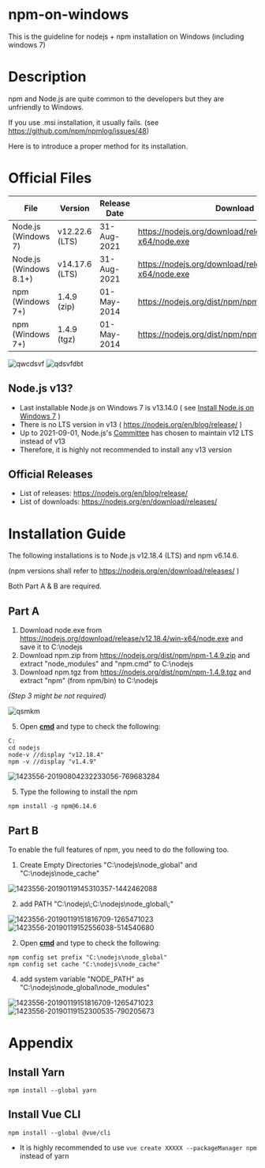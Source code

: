 # npm-on-windows
This is the guideline for nodejs + npm installation on Windows (including windows 7)

# Description
npm and Node.js are quite common to the developers but they are unfriendly to Windows.

If you use .msi installation, it usually fails. (see https://github.com/npm/npmlog/issues/48)

Here is to introduce a proper method for its installation.

# Official Files
| File | Version | Release Date | Download |
| --- | --- | --- | --- |
| Node.js (Windows 7) | v12.22.6 (LTS) | 31-Aug-2021 | https://nodejs.org/download/release/v12.22.6/win-x64/node.exe
| Node.js (Windows 8.1+) | v14.17.6 (LTS) | 31-Aug-2021 | https://nodejs.org/download/release/v14.17.6/win-x64/node.exe
| npm (Windows 7+) | 1.4.9 (zip) | 01-May-2014 | https://nodejs.org/dist/npm/npm-1.4.9.zip
| npm (Windows 7+) | 1.4.9 (tgz) | 01-May-2014 | https://nodejs.org/dist/npm/npm-1.4.9.tgz

![qwcdsvf](https://user-images.githubusercontent.com/44498510/131765520-60a3c2e1-5e92-4e8b-a4b0-971440705c71.PNG)
![qdsvfdbt](https://user-images.githubusercontent.com/44498510/131765523-f522ed26-6a03-4973-8367-2d753a639d8b.PNG)

## Node.js v13?

* Last installable Node.js on Windows 7 is v13.14.0 ( see [Install Node.js on Windows 7](https://www.centennialsoftwaresolutions.com/post/install-node-js-on-windows-7) )
* There is no LTS version in v13 ( https://nodejs.org/en/blog/release/ )
* Up to 2021-09-01, Node.js's [Committee](https://nodejs.org/en/about/community/) has chosen to maintain v12 LTS instead of v13
* Therefore, it is highly not recommended to install any v13 version

## Official Releases

* List of releases: https://nodejs.org/en/blog/release/
* List of downloads: https://nodejs.org/en/download/releases/

# Installation Guide

The following installations is to Node.js v12.18.4 (LTS) and npm v6.14.6. 

(npm versions shall refer to https://nodejs.org/en/download/releases/ )

Both Part A & B are required.

## Part A

1. Download node.exe from https://nodejs.org/download/release/v12.18.4/win-x64/node.exe and save it to C:\nodejs
2. Download npm.zip from https://nodejs.org/dist/npm/npm-1.4.9.zip and extract "node_modules" and "npm.cmd" to C:\nodejs
3. Download npm.tgz from https://nodejs.org/dist/npm/npm-1.4.9.tgz and extract "npm" (from npm/bin) to C:\nodejs 

*(Step 3 might be not required)*

![qsmkm](https://user-images.githubusercontent.com/44498510/131765182-cd87006e-39ae-4aec-95f2-db1c0859ffc8.png)


5. Open **[cmd](https://www.lifewire.com/how-to-open-command-prompt-2618089)** and type to check the following:
```
C:
cd nodejs
node-v //display "v12.18.4"
npm -v //display "v1.4.9"
```

![1423556-20190804232233056-769683284](https://user-images.githubusercontent.com/44498510/131615142-186d7407-4e4f-40a4-9bb7-9771abda9c1d.png)

5. Type the following to install the npm
```
npm install -g npm@6.14.6
```

## Part B

To enable the full features of npm, you need to do the following too.


1. Create Empty Directories "C:\nodejs\node_global" and "C:\nodejs\node_cache"

![1423556-20190119145310357-1442462088](https://user-images.githubusercontent.com/44498510/131615134-310e51b9-c196-4490-b085-4ab450d4e7cf.png)

2. add PATH "C:\nodejs\\;C:\nodejs\node_global\\;"

![1423556-20190119151816709-1265471023](https://user-images.githubusercontent.com/44498510/131615255-b52e05b6-e756-4663-9503-670821e29f69.png)![1423556-20190119152556038-514540680](https://user-images.githubusercontent.com/44498510/131615271-85d427dc-443a-4cd9-9bd9-1d59e27492ae.png)

2. Open **[cmd](https://www.lifewire.com/how-to-open-command-prompt-2618089)** and type to check the following:
```
npm config set prefix "C:\nodejs\node_global"
npm config set cache "C:\nodejs\node_cache"
```


4. add system variable "NODE_PATH" as "C:\nodejs\node_global\node_modules"

![1423556-20190119151816709-1265471023](https://user-images.githubusercontent.com/44498510/131615255-b52e05b6-e756-4663-9503-670821e29f69.png)![1423556-20190119152300535-790205673](https://user-images.githubusercontent.com/44498510/131615313-8d89e699-ff32-4fea-b253-e94f19e806da.png)

# Appendix

## Install Yarn
```
npm install --global yarn
```

## Install Vue CLI
```
npm install --global @vue/cli
```

* It is highly recommended to use `vue create XXXXX --packageManager npm` instead of yarn
